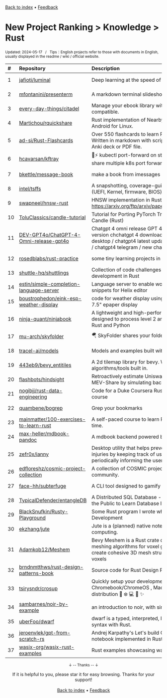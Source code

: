 <a href="https://github.com/GrowingGit/GitHub-English-Top-Charts#github-english-top-charts">Back to index</a> • <a href="/content/docs/feedback.md">Feedback</a>

# New Project Ranking > Knowledge > Rust
<sub>Updated: 2024-05-17&nbsp;&nbsp;&nbsp;/&nbsp;&nbsp;&nbsp;Tips：English projects refer to those with documents in English, usually displayed in the readme / wiki / official website.</sub>

|#|Repository|Description|Stars|Updated|Created|
|:-|:-|:-|:-|:-|:-|
|1|[jafioti/luminal](https://github.com/jafioti/luminal)|Deep learning at the speed of light.|1334|2024-05-13|2023-07-18|
|2|[mfontanini/presenterm](https://github.com/mfontanini/presenterm)|A markdown terminal slideshow tool|810|2024-04-23|2023-08-27|
|3|[every-day-things/citadel](https://github.com/every-day-things/citadel)|Manage your ebook library without frustrations. Calibre compatible.|693|2024-05-16|2024-01-08|
|4|[Martichou/rquickshare](https://github.com/Martichou/rquickshare)|Rust implementation of NearbyShare/QuickShare from Android for Linux.|685|2024-05-10|2024-02-12|
|5|[ad-si/Rust-Flashcards](https://github.com/ad-si/Rust-Flashcards)|Over 550 flashcards to learn Rust from first principles. Written in markdown with script to convert them to an Anki deck or PDF file.|476|2024-05-15|2024-03-03|
|6|[hcavarsan/kftray](https://github.com/hcavarsan/kftray)|🦀⚡  kubectl port-forward on steroids  - manage and share multiple k8s port forwards from the menu bar|441|2024-05-15|2023-11-26|
|7|[bkettle/message-book](https://github.com/bkettle/message-book)|make a book from imessages|301|2024-03-08|2024-01-24|
|8|[intel/tsffs](https://github.com/intel/tsffs)|A snapshotting, coverage-guided fuzzer for software (UEFI, Kernel, firmware, BIOS) built on SIMICS|254|2024-05-16|2023-09-12|
|9|[swapneel/hnsw-rust](https://github.com/swapneel/hnsw-rust)|HNSW implementation in Rust. Reference: https://arxiv.org/ftp/arxiv/papers/1603/1603.09320.pdf|214|2024-03-14|2024-03-02|
|10|[ToluClassics/candle-tutorial](https://github.com/ToluClassics/candle-tutorial)|Tutorial for Porting PyTorch Transformer Models to Candle (Rust)|186|2024-04-08|2023-10-13|
|11|[DEV-GPT4o/ChatGPT-4-Omni-release-gpt4o](https://github.com/DEV-GPT4o/ChatGPT-4-Omni-release-gpt4o)|Chatgpt 4 omni release GPT 4o / chatgpt-4 desktop version chchatgpt 4 download / darkgpt / chatgpt-desktop / chatgpt4 latest updating / chatgpt free version / chatgpt4 telegram / new chatgpt omni / ho ...|180|2024-05-15|2024-05-15|
|12|[rosedblabs/rust-practice](https://github.com/rosedblabs/rust-practice)|some tiny learning projects in Rust|176|2024-05-12|2024-04-22|
|13|[shuttle-hq/shuttlings](https://github.com/shuttle-hq/shuttlings)|Collection of code challenges for learning backend development in Rust|163|2024-02-01|2024-01-11|
|14|[estin/simple-completion-language-server](https://github.com/estin/simple-completion-language-server)|Language server to enable word completion and snippets for Helix editor|130|2024-05-14|2023-06-14|
|15|[boustrophedon/eink-esp-weather-display](https://github.com/boustrophedon/eink-esp-weather-display)|code for weather display using waveshare esp32 and 7.5" epaper display|129|2024-03-04|2023-08-31|
|16|[ninja-quant/ninjabook](https://github.com/ninja-quant/ninjabook)|A lightweight and high-performance order-book designed to process level 2 and trades data. Available in Rust and Python|124|2024-04-21|2024-04-10|
|17|[mu-arch/skyfolder](https://github.com/mu-arch/skyfolder)|🪂 SkyFolder shares your folders on the network!|112|2024-03-02|2023-05-20|
|18|[tracel-ai/models](https://github.com/tracel-ai/models)|Models and examples built with Burn|111|2024-05-15|2023-07-31|
|19|[443eb9/bevy_entitiles](https://github.com/443eb9/bevy_entitiles)|A 2d tilemap library for bevy. With many useful algorithms/tools built in.|107|2024-05-15|2023-10-23|
|20|[flashbots/hindsight](https://github.com/flashbots/hindsight)|Retroactively estimate Uniswap-ish MEV on Flashbots MEV-Share by simulating backrun-arbitrages.|107|2024-04-26|2023-07-03|
|21|[nogibjj/rust-data-engineering](https://github.com/nogibjj/rust-data-engineering)|Code for a Duke Coursera Rust-based data engineering course|96|2024-03-10|2023-05-19|
|22|[quambene/bogrep](https://github.com/quambene/bogrep)|Grep your bookmarks|95|2024-03-24|2023-07-23|
|23|[mainmatter/100-exercises-to-learn-rust](https://github.com/mainmatter/100-exercises-to-learn-rust)|A self-paced course to learn Rust, one exercise at a time.|83|2024-05-16|2024-05-12|
|24|[max-heller/mdbook-pandoc](https://github.com/max-heller/mdbook-pandoc)|A mdbook backend powered by Pandoc.|82|2024-05-04|2023-11-16|
|25|[zefr0x/ianny](https://github.com/zefr0x/ianny)|Desktop utility that helps preventing repetitive strain injuries by keeping track of usage patterns and periodically informing the user to take breaks.|72|2024-03-29|2023-06-03|
|26|[edfloreshz/cosmic-project-collection](https://github.com/edfloreshz/cosmic-project-collection)|A collection of COSMIC projects developed by the community.|69|2024-05-10|2024-03-19|
|27|[face-hh/subterfuge](https://github.com/face-hh/subterfuge)|A CLI tool designed to gamify your TypeScript learning.|69|2024-02-16|2024-01-31|
|28|[TypicalDefender/entangleDB](https://github.com/TypicalDefender/entangleDB)|A Distributed SQL Database - Building the Database in the Public to Learn Database Internals|64|2024-01-27|2023-12-02|
|29|[BlackSnufkin/Rusty-Playground](https://github.com/BlackSnufkin/Rusty-Playground)|Some Rust program I wrote while learning Malware Development |62|2024-05-06|2023-10-19|
|30|[ekzhang/jute](https://github.com/ekzhang/jute)|Jute is a (planned) native notebook for interactive computing.|59|2024-05-06|2024-01-09|
|31|[Adamkob12/Meshem](https://github.com/Adamkob12/Meshem)|Bevy Meshem is a Rust crate designed to provide meshing algorithms for voxel grids, enabling you to create cohesive 3D mesh structures from a grid of cubic voxels|52|2024-02-23|2023-08-11|
|32|[brndnmtthws/rust-design-patterns-book](https://github.com/brndnmtthws/rust-design-patterns-book)|Source code for Rust Design Patterns book|48|2024-04-23|2023-05-19|
|33|[tsirysndr/crosup](https://github.com/tsirysndr/crosup)|Quickly setup your development environment on your Chromebook/ChromeOS , MacOS or any Linux distribution 🐧 ❄️ 💻 🚀 ✨|45|2024-04-25|2023-05-27|
|34|[sambarnes/noir-by-example](https://github.com/sambarnes/noir-by-example)|an introduction to noir, with simple examples|43|2024-01-08|2023-06-12|
|35|[uberFoo/dwarf](https://github.com/uberFoo/dwarf)|dwarf is a typed, interpreted, language that shares syntax with Rust.|42|2024-05-06|2023-06-21|
|36|[jeroenvlek/gpt-from-scratch-rs](https://github.com/jeroenvlek/gpt-from-scratch-rs)|Andrej Karpathy's Let's build GPT: from scratch video & notebook implemented in Rust + candle|41|2024-03-31|2023-12-04|
|37|[wasix-org/wasix-rust-examples](https://github.com/wasix-org/wasix-rust-examples)|Rust examples showcasing wasix build target|41|2023-12-22|2023-05-26|

<div align="center">
    <p><sub>↓ -- Thanks -- ↓</sub></p>
    If it is helpful to you, please star it for easy browsing. Thanks for your support!
</div>

<br/>

<div align="center"><a href="https://github.com/GrowingGit/GitHub-English-Top-Charts#github-english-top-charts">Back to index</a> • <a href="/content/docs/feedback.md">Feedback</a></div>
